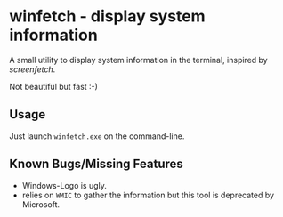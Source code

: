 # winfetch - display system information
A small utility to display system information in the terminal, inspired by *screenfetch*.

Not beautiful but fast :-)

## Usage
Just launch `winfetch.exe` on the command-line.

## Known Bugs/Missing Features
- Windows-Logo is ugly.
- relies on `WMIC` to gather the information but this tool is deprecated by Microsoft.